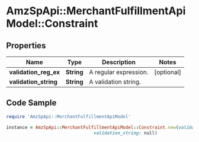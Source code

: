 # AmzSpApi::MerchantFulfillmentApiModel::Constraint

## Properties

Name | Type | Description | Notes
------------ | ------------- | ------------- | -------------
**validation_reg_ex** | **String** | A regular expression. | [optional] 
**validation_string** | **String** | A validation string. | 

## Code Sample

```ruby
require 'AmzSpApi::MerchantFulfillmentApiModel'

instance = AmzSpApi::MerchantFulfillmentApiModel::Constraint.new(validation_reg_ex: null,
                                 validation_string: null)
```


